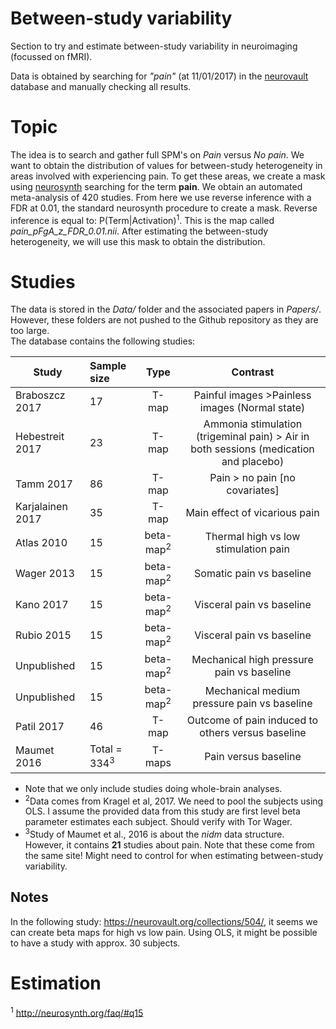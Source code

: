# Between-study variability

Section to try and estimate between-study variability in neuroimaging (focussed on fMRI).

Data is obtained by searching for *"pain"* (at 11/01/2017) in the [neurovault](www.neurovault.org) database and manually checking all results.

# Topic
The idea is to search and gather full SPM's on *Pain* versus *No pain*.
We want to obtain the distribution of values for between-study heterogeneity in areas involved with experiencing pain. To get these areas, we create a mask using [neurosynth](www.neurosynth.org) searching for the term **pain**.
We obtain an automated meta-analysis of 420 studies. From here we use reverse inference with a FDR at 0.01, the standard neurosynth procedure to create a mask. Reverse inference is equal to: P(Term|Activation)<sup>1</sup>.
This is the map called *pain_pFgA_z_FDR_0.01.nii*. After estimating the between-study heterogeneity, we will use this mask to obtain the distribution.

# Studies

The data is stored in the *Data/* folder and the associated papers in *Papers/*. However, these folders are not pushed to the Github repository as they are too large. <br>
The database contains the following studies:


| Study        | Sample size           | Type  |  Contrast |
| ------------- |:-------------|:-----:|:-----:|
|Braboszcz 2017 | 17            | T-map | Painful images >Painless images (Normal state) |
| Hebestreit 2017      | 23      |   T-map | Ammonia stimulation (trigeminal pain) > Air in both sessions (medication and placebo) |
| Tamm 2017 | 86      |  T-map | Pain > no pain [no covariates] |
| Karjalainen 2017 | 35      |  T-map | Main effect of vicarious pain |
| Atlas 2010 | 15      |  beta-map<sup>2</sup> | Thermal high vs low stimulation pain |
| Wager 2013 | 15      |  beta-map<sup>2</sup> | Somatic pain vs baseline |
| Kano 2017 | 15      |  beta-map<sup>2</sup> | Visceral pain vs baseline |
| Rubio 2015 | 15      |  beta-map<sup>2</sup> | Visceral pain vs baseline |
| Unpublished | 15      |  beta-map<sup>2</sup> | Mechanical high pressure pain vs baseline |
| Unpublished | 15      |  beta-map<sup>2</sup> | Mechanical medium pressure pain vs baseline |
| Patil 2017 | 46      |  T-map | Outcome of pain induced to others versus baseline |
| Maumet 2016 | Total = 334<sup>3</sup>      |  T-maps | Pain versus baseline |


* Note that we only include studies doing whole-brain analyses.
* <sup>2</sup>Data comes from Kragel et al, 2017. We need to pool the subjects using OLS. I assume the provided data from this study are first level beta parameter estimates each subject. Should verify with Tor Wager.
* <sup>3</sup>Study of Maumet et al., 2016 is about the *nidm* data structure. However, it contains **21** studies about pain. Note that these come from the same site! Might need to control for when estimating between-study variability.

## Notes
In the following study: https://neurovault.org/collections/504/, it seems we can create beta maps for high vs low pain. Using OLS, it might be possible to have a study with approx. 30 subjects.

# Estimation


<sup>1</sup> http://neurosynth.org/faq/#q15
